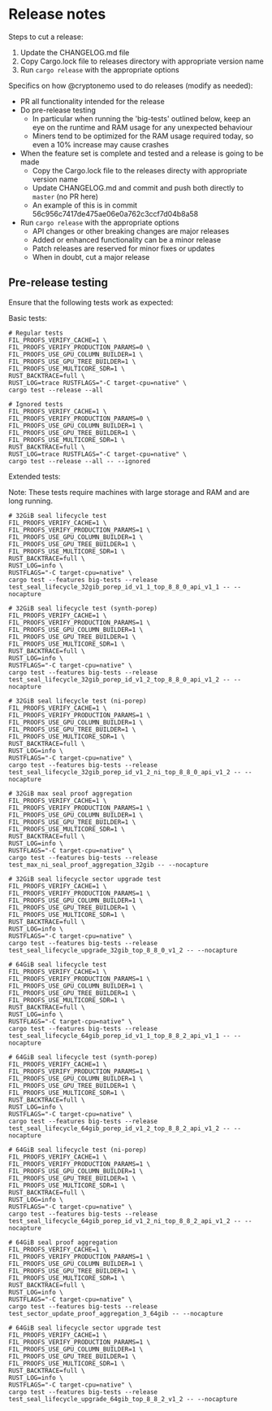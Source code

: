 # Release notes

Steps to cut a release:

1) Update the CHANGELOG.md file
2) Copy Cargo.lock file to releases directory with appropriate version name
3) Run `cargo release` with the appropriate options

Specifics on how @cryptonemo used to do releases (modify as needed):

- PR all functionality intended for the release
- Do pre-release testing
  - In particular when running the 'big-tests' outlined below, keep an eye on the runtime and RAM usage for any unexpected behaviour
  - Miners tend to be optimized for the RAM usage required today, so even a 10% increase may cause crashes
- When the feature set is complete and tested and a release is going to be made
  - Copy the Cargo.lock file to the releases directy with appropriate version name
  - Update CHANGELOG.md and commit and push both directly to `master` (no PR here)
  - An example of this is in commit 56c956c7417de475ae06e0a762c3ccf7d04b8a58
- Run `cargo release` with the appropriate options
  - API changes or other breaking changes are major releases
  - Added or enhanced functionality can be a minor release
  - Patch releases are reserved for minor fixes or updates
  - When in doubt, cut a major release


## Pre-release testing

Ensure that the following tests work as expected:

Basic tests:

```
# Regular tests
FIL_PROOFS_VERIFY_CACHE=1 \
FIL_PROOFS_VERIFY_PRODUCTION_PARAMS=0 \
FIL_PROOFS_USE_GPU_COLUMN_BUILDER=1 \
FIL_PROOFS_USE_GPU_TREE_BUILDER=1 \
FIL_PROOFS_USE_MULTICORE_SDR=1 \
RUST_BACKTRACE=full \
RUST_LOG=trace RUSTFLAGS="-C target-cpu=native" \
cargo test --release --all

# Ignored tests
FIL_PROOFS_VERIFY_CACHE=1 \
FIL_PROOFS_VERIFY_PRODUCTION_PARAMS=0 \
FIL_PROOFS_USE_GPU_COLUMN_BUILDER=1 \
FIL_PROOFS_USE_GPU_TREE_BUILDER=1 \
FIL_PROOFS_USE_MULTICORE_SDR=1 \
RUST_BACKTRACE=full \
RUST_LOG=trace RUSTFLAGS="-C target-cpu=native" \
cargo test --release --all -- --ignored
```

Extended tests:

Note: These tests require machines with large storage and RAM and are long running.

```
# 32GiB seal lifecycle test
FIL_PROOFS_VERIFY_CACHE=1 \
FIL_PROOFS_VERIFY_PRODUCTION_PARAMS=1 \
FIL_PROOFS_USE_GPU_COLUMN_BUILDER=1 \
FIL_PROOFS_USE_GPU_TREE_BUILDER=1 \
FIL_PROOFS_USE_MULTICORE_SDR=1 \
RUST_BACKTRACE=full \
RUST_LOG=info \
RUSTFLAGS="-C target-cpu=native" \
cargo test --features big-tests --release test_seal_lifecycle_32gib_porep_id_v1_1_top_8_8_0_api_v1_1 -- --nocapture

# 32GiB seal lifecycle test (synth-porep)
FIL_PROOFS_VERIFY_CACHE=1 \
FIL_PROOFS_VERIFY_PRODUCTION_PARAMS=1 \
FIL_PROOFS_USE_GPU_COLUMN_BUILDER=1 \
FIL_PROOFS_USE_GPU_TREE_BUILDER=1 \
FIL_PROOFS_USE_MULTICORE_SDR=1 \
RUST_BACKTRACE=full \
RUST_LOG=info \
RUSTFLAGS="-C target-cpu=native" \
cargo test --features big-tests --release test_seal_lifecycle_32gib_porep_id_v1_2_top_8_8_0_api_v1_2 -- --nocapture

# 32GiB seal lifecycle test (ni-porep)
FIL_PROOFS_VERIFY_CACHE=1 \
FIL_PROOFS_VERIFY_PRODUCTION_PARAMS=1 \
FIL_PROOFS_USE_GPU_COLUMN_BUILDER=1 \
FIL_PROOFS_USE_GPU_TREE_BUILDER=1 \
FIL_PROOFS_USE_MULTICORE_SDR=1 \
RUST_BACKTRACE=full \
RUST_LOG=info \
RUSTFLAGS="-C target-cpu=native" \
cargo test --features big-tests --release test_seal_lifecycle_32gib_porep_id_v1_2_ni_top_8_8_0_api_v1_2 -- --nocapture

# 32GiB max seal proof aggregation
FIL_PROOFS_VERIFY_CACHE=1 \
FIL_PROOFS_VERIFY_PRODUCTION_PARAMS=1 \
FIL_PROOFS_USE_GPU_COLUMN_BUILDER=1 \
FIL_PROOFS_USE_GPU_TREE_BUILDER=1 \
FIL_PROOFS_USE_MULTICORE_SDR=1 \
RUST_BACKTRACE=full \
RUST_LOG=info \
RUSTFLAGS="-C target-cpu=native" \
cargo test --features big-tests --release test_max_ni_seal_proof_aggregation_32gib -- --nocapture

# 32GiB seal lifecycle sector upgrade test
FIL_PROOFS_VERIFY_CACHE=1 \
FIL_PROOFS_VERIFY_PRODUCTION_PARAMS=1 \
FIL_PROOFS_USE_GPU_COLUMN_BUILDER=1 \
FIL_PROOFS_USE_GPU_TREE_BUILDER=1 \
FIL_PROOFS_USE_MULTICORE_SDR=1 \
RUST_BACKTRACE=full \
RUST_LOG=info \
RUSTFLAGS="-C target-cpu=native" \
cargo test --features big-tests --release test_seal_lifecycle_upgrade_32gib_top_8_8_0_v1_2 -- --nocapture

# 64GiB seal lifecycle test
FIL_PROOFS_VERIFY_CACHE=1 \
FIL_PROOFS_VERIFY_PRODUCTION_PARAMS=1 \
FIL_PROOFS_USE_GPU_COLUMN_BUILDER=1 \
FIL_PROOFS_USE_GPU_TREE_BUILDER=1 \
FIL_PROOFS_USE_MULTICORE_SDR=1 \
RUST_BACKTRACE=full \
RUST_LOG=info \
RUSTFLAGS="-C target-cpu=native" \
cargo test --features big-tests --release test_seal_lifecycle_64gib_porep_id_v1_1_top_8_8_2_api_v1_1 -- --nocapture

# 64GiB seal lifecycle test (synth-porep)
FIL_PROOFS_VERIFY_CACHE=1 \
FIL_PROOFS_VERIFY_PRODUCTION_PARAMS=1 \
FIL_PROOFS_USE_GPU_COLUMN_BUILDER=1 \
FIL_PROOFS_USE_GPU_TREE_BUILDER=1 \
FIL_PROOFS_USE_MULTICORE_SDR=1 \
RUST_BACKTRACE=full \
RUST_LOG=info \
RUSTFLAGS="-C target-cpu=native" \
cargo test --features big-tests --release test_seal_lifecycle_64gib_porep_id_v1_2_top_8_8_2_api_v1_2 -- --nocapture

# 64GiB seal lifecycle test (ni-porep)
FIL_PROOFS_VERIFY_CACHE=1 \
FIL_PROOFS_VERIFY_PRODUCTION_PARAMS=1 \
FIL_PROOFS_USE_GPU_COLUMN_BUILDER=1 \
FIL_PROOFS_USE_GPU_TREE_BUILDER=1 \
FIL_PROOFS_USE_MULTICORE_SDR=1 \
RUST_BACKTRACE=full \
RUST_LOG=info \
RUSTFLAGS="-C target-cpu=native" \
cargo test --features big-tests --release test_seal_lifecycle_64gib_porep_id_v1_2_ni_top_8_8_2_api_v1_2 -- --nocapture

# 64GiB seal proof aggregation
FIL_PROOFS_VERIFY_CACHE=1 \
FIL_PROOFS_VERIFY_PRODUCTION_PARAMS=1 \
FIL_PROOFS_USE_GPU_COLUMN_BUILDER=1 \
FIL_PROOFS_USE_GPU_TREE_BUILDER=1 \
FIL_PROOFS_USE_MULTICORE_SDR=1 \
RUST_BACKTRACE=full \
RUST_LOG=info \
RUSTFLAGS="-C target-cpu=native" \
cargo test --features big-tests --release test_sector_update_proof_aggregation_3_64gib -- --nocapture

# 64GiB seal lifecycle sector upgrade test
FIL_PROOFS_VERIFY_CACHE=1 \
FIL_PROOFS_VERIFY_PRODUCTION_PARAMS=1 \
FIL_PROOFS_USE_GPU_COLUMN_BUILDER=1 \
FIL_PROOFS_USE_GPU_TREE_BUILDER=1 \
FIL_PROOFS_USE_MULTICORE_SDR=1 \
RUST_BACKTRACE=full \
RUST_LOG=info \
RUSTFLAGS="-C target-cpu=native" \
cargo test --features big-tests --release test_seal_lifecycle_upgrade_64gib_top_8_8_2_v1_2 -- --nocapture
```

